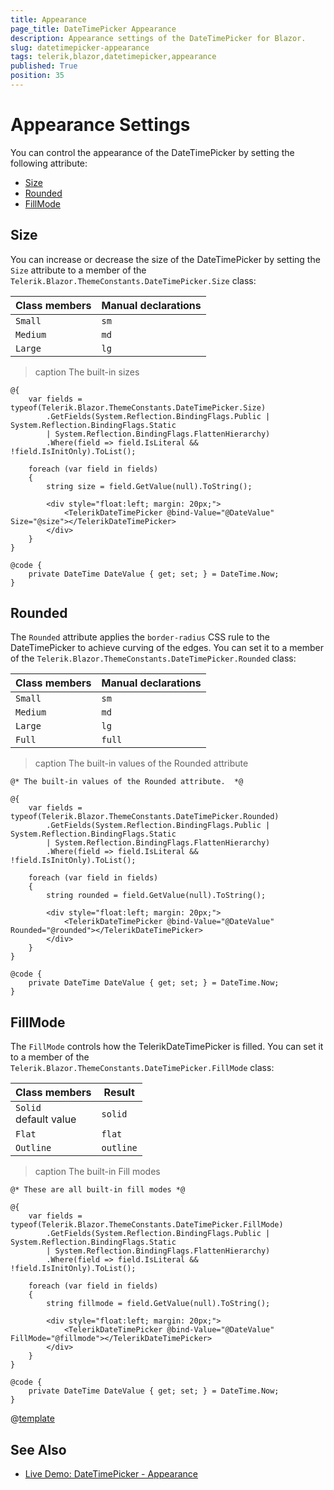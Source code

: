 ```yaml
---
title: Appearance
page_title: DateTimePicker Appearance
description: Appearance settings of the DateTimePicker for Blazor.
slug: datetimepicker-appearance
tags: telerik,blazor,datetimepicker,appearance
published: True
position: 35
---
```


# Appearance Settings

You can control the appearance of the DateTimePicker by setting the following attribute:

* [Size](#size)
* [Rounded](#rounded)
* [FillMode](#fillmode)


## Size

You can increase or decrease the size of the DateTimePicker by setting the `Size` attribute to a member of the `Telerik.Blazor.ThemeConstants.DateTimePicker.Size` class:

| Class members | Manual declarations |
|------------|--------|
|`Small` |`sm`|
|`Medium`|`md`|
|`Large`|`lg`|

>caption The built-in sizes

````RAZOR
@{
    var fields = typeof(Telerik.Blazor.ThemeConstants.DateTimePicker.Size)
        .GetFields(System.Reflection.BindingFlags.Public | System.Reflection.BindingFlags.Static
        | System.Reflection.BindingFlags.FlattenHierarchy)
        .Where(field => field.IsLiteral && !field.IsInitOnly).ToList();

    foreach (var field in fields)
    {
        string size = field.GetValue(null).ToString();

        <div style="float:left; margin: 20px;">
            <TelerikDateTimePicker @bind-Value="@DateValue" Size="@size"></TelerikDateTimePicker>
        </div>
    }
}

@code {
    private DateTime DateValue { get; set; } = DateTime.Now;
}
````

## Rounded

The `Rounded` attribute applies the `border-radius` CSS rule to the DateTimePicker to achieve curving of the edges. You can set it to a member of the `Telerik.Blazor.ThemeConstants.DateTimePicker.Rounded` class:

| Class members | Manual declarations |
|------------|--------|
|`Small` |`sm`|
|`Medium`|`md`|
|`Large`|`lg`|
|`Full`|`full`|

>caption The built-in values of the Rounded attribute

````RAZOR
@* The built-in values of the Rounded attribute.  *@

@{
    var fields = typeof(Telerik.Blazor.ThemeConstants.DateTimePicker.Rounded)
        .GetFields(System.Reflection.BindingFlags.Public | System.Reflection.BindingFlags.Static
        | System.Reflection.BindingFlags.FlattenHierarchy)
        .Where(field => field.IsLiteral && !field.IsInitOnly).ToList();

    foreach (var field in fields)
    {
        string rounded = field.GetValue(null).ToString();

        <div style="float:left; margin: 20px;">
            <TelerikDateTimePicker @bind-Value="@DateValue" Rounded="@rounded"></TelerikDateTimePicker>
        </div>
    }
}

@code {
    private DateTime DateValue { get; set; } = DateTime.Now;
} 
````

## FillMode

The `FillMode` controls how the TelerikDateTimePicker is filled. You can set it to a member of the `Telerik.Blazor.ThemeConstants.DateTimePicker.FillMode` class:

| Class members | Result |
|------------|--------|
|`Solid` <br /> default value|`solid`|
|`Flat`|`flat`|
|`Outline`|`outline`|

>caption The built-in Fill modes

````RAZOR
@* These are all built-in fill modes *@

@{
    var fields = typeof(Telerik.Blazor.ThemeConstants.DateTimePicker.FillMode)
        .GetFields(System.Reflection.BindingFlags.Public | System.Reflection.BindingFlags.Static
        | System.Reflection.BindingFlags.FlattenHierarchy)
        .Where(field => field.IsLiteral && !field.IsInitOnly).ToList();

    foreach (var field in fields)
    {
        string fillmode = field.GetValue(null).ToString();

        <div style="float:left; margin: 20px;">
            <TelerikDateTimePicker @bind-Value="@DateValue" FillMode="@fillmode"></TelerikDateTimePicker>
        </div>
    }
}

@code {
    private DateTime DateValue { get; set; } = DateTime.Now;
}
````

@[template](/_contentTemplates/common/themebuilder-section.md#appearance-themebuilder)

## See Also

* [Live Demo: DateTimePicker - Appearance](https://demos.telerik.com/blazor-ui/datetimepicker/appearance)
